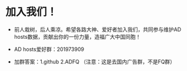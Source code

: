 # 加入我们！
* 前人栽树，后人乘凉。希望各路大神、爱好者加入我们，共同参与维护AD hosts数据，贡献出你的一份力量，造福广大中国同胞！

* AD hosts爱好群：201973909
- 加群答案：1.github 2.ADFQ
（注意：这是去国内广告群，不是FQ群）